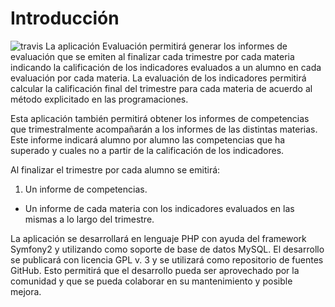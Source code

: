 Introducción
============
![travis](https://secure.travis-ci.org/rmontanana/Evaluacion.png?branch=master)
La aplicación Evaluación permitirá generar los informes de evaluación que se emiten al finalizar cada trimestre por cada materia indicando la calificación de los indicadores evaluados a un alumno en cada evaluación por cada materia. La evaluación de los indicadores permitirá calcular la calificación final del trimestre para cada materia de acuerdo al método explicitado en las 
programaciones.

Esta aplicación también permitirá obtener los informes de competencias que trimestralmente acompañarán a los informes de las distintas materias. Este informe indicará alumno por alumno las competencias que ha superado y cuales no a partir de la calificación de los indicadores.

Al finalizar el trimestre por cada alumno se emitirá:
 
 1. Un informe de competencias.

 - Un informe de cada materia con los indicadores evaluados en las mismas a lo largo del trimestre.

La aplicación se desarrollará en lenguaje PHP con ayuda del framework Symfony2 y utilizando como soporte de base de datos MySQL. El desarrollo se publicará con licencia GPL v. 3 y se utilizará como repositorio de fuentes GitHub. Esto permitirá que el desarrollo pueda ser aprovechado por la comunidad y que se pueda colaborar en su mantenimiento y posible mejora.

